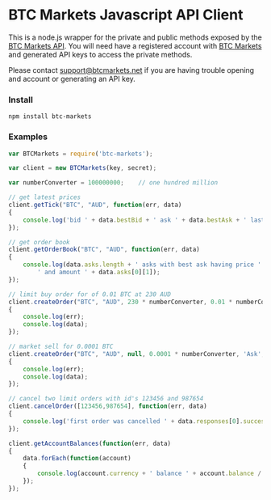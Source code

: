 BTC Markets Javascript API Client
===============

This is a node.js wrapper for the private and public methods exposed by the [BTC Markets API](https://github.com/BTCMarkets/API).
You will need have a registered account with [BTC Markets](https://btcmarkets.net) and generated API keys to access the private methods.

Please contact support@btcmarkets.net if you are having trouble opening and account or generating an API key. 

### Install

`npm install btc-markets`

### Examples

```js
var BTCMarkets = require('btc-markets');

var client = new BTCMarkets(key, secret);

var numberConverter = 100000000;    // one hundred million

// get latest prices
client.getTick("BTC", "AUD", function(err, data)
{
    console.log('bid ' + data.bestBid + ' ask ' + data.bestAsk + ' last price ' + data.lastPrice);
});

// get order book
client.getOrderBook("BTC", "AUD", function(err, data)
{
    console.log(data.asks.length + ' asks with best ask having price ' + data.asks[0][0] +
        ' and amount ' + data.asks[0][1]);
});

// limit buy order for of 0.01 BTC at 230 AUD
client.createOrder("BTC", "AUD", 230 * numberConverter, 0.01 * numberConverter, 'Bid', 'Limit', "10001", function(err, data)
{
    console.log(err);
    console.log(data);
});

// market sell for 0.0001 BTC
client.createOrder("BTC", "AUD", null, 0.0001 * numberConverter, 'Ask', 'Market', null, function(err, data)
{
    console.log(err);
    console.log(data);
});

// cancel two limit orders with id's 123456 and 987654
client.cancelOrder([123456,987654], function(err, data)
{
    console.log('first order was cancelled ' + data.responses[0].success);
});

client.getAccountBalances(function(err, data)
{
    data.forEach(function(account)
    {
        console.log(account.currency + ' balance ' + account.balance / numberConverter + ' pending ' + account.pendingFunds / numberConverter);
    });
});
```